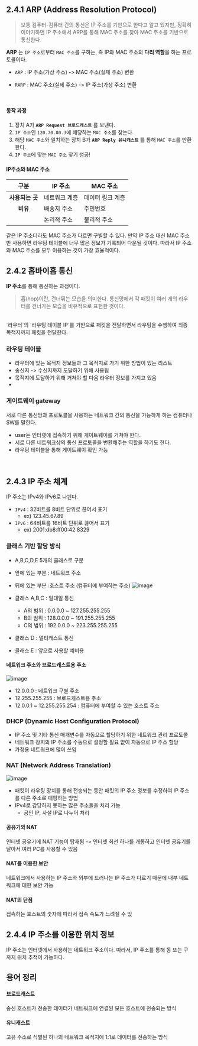 ## 2.4.1 ARP (Address Resolution Protocol)
> 보통 컴퓨터-컴퓨터 간의 통신은 IP 주소를 기반으로 한다고 알고 있지만, 정확히 이야기하면 IP 주소에서 ARP를 통해 MAC 주소를 찾아 MAC 주소를 기반으로 통신한다.

**ARP** 는 `IP 주소`로부터 `MAC 주소`를 구하는, 즉 IP와 MAC 주소의 **다리 역할**을 하는 프로토콜이다.


- `ARP` : IP 주소(가상 주소) -> MAC 주소(실제 주소) 변환
- `RARP` : MAC 주소(실제 주소) -> IP 주소(가상 주소) 변환


  <br>
#### 동작 과정
1) 장치 A가 **`ARP Request 브로드캐스트`** 를 보낸다.
2) `IP 주소`인 `120.70.80.3`에 해당하는 `MAC 주소`를 찾는다.
3) 해당 `MAC 주소`와 일치하는 장치 B가 **`ARP Reply 유니캐스트`** 를 통해 `MAC 주소`를 반환한다.
4) `IP 주소`에 맞는 `MAC 주소` 찾기 성공!

#### IP주소와 MAC 주소

|구분|IP 주소|MAC 주소|
|:--:|--|--|
|**사용되는 곳**|네트워크 계층|데이터 링크 계층|
|**비유**|배송지 주소|주민번호|
||논리적 주소|물리적 주소|

같은 IP 주소더라도 MAC 주소가 다르면 구별할 수 있다. 만약 IP 주소 대신 MAC 주소만 사용하면 라우팅 테이블에
너무 많은 정보가 기록되어 다운될 것이다. 따라서 IP 주소와 MAC 주소를 모두 이용하는 것이 가장 효율적이다.


  
## 2.4.2 홉바이홉 통신
**IP 주소**를 통해 통신하는 과정이다. 
> 홉(hop)이란, 건너뛰는 모습을 의미한다. 통신망에서 각 패킷이 여러 개의 라우터를 건너가는 모습을 비유적으로 표현한 것이다.
 <br>
`라우터`의 `라우팅 테이블 IP`를 기반으로 패킷을 전달하면서 라우팅을 수행하여 최종 목적지까지 패킷을 전달한다.

### 라우팅 테이블
- 라우터에 있는 목적지 정보들과 그 목적지로 가기 위한 방법이 있는 리스트
- 송신지 -> 수신지까지 도달하기 위해 사용됨
- 목적지에 도달하기 위해 거쳐야 할 다음 라우터 정보를 가지고 있음
- 
### 게이트웨이 gateway
서로 다른 통신망과 프로토콜을 사용하는 네트워크 간의 통신을 가능하게 하는 컴퓨터나 SW를 말한다.
- user는 인터넷에 접속하기 위해 게이트웨이를 거쳐야 한다.
- 서로 다른 네트워크상의 통신 프로토콜을 변환해주는 역할을 하기도 한다.
- 라우팅  테이블을 통해 게이트웨이 확인 가능
  
<br>

## 2.4.3 IP 주소 체계
IP 주소는 IPv4와 IPv6로 나뉜다. 
- `IPv4` : 32비트를 8비트 단위로 끊어서 표기
  - ex) 123.45.67.89
- `IPv6` : 64비트를 16비트 단위로 끊어서 표기
  - ex) 2001:db8:ff00:42:8329

### 클래스 기반 할당 방식
- A,B,C,D,E 5개의 클래스로 구분
- 앞에 있는 부분 : 네트워크 주소
- 뒤에 있는 부분 :호스트 주소 (컴퓨터에 부여하는 주소)
![image](https://github.com/codesooo/cs-study-jj/assets/88030238/76f0b087-3cda-4d26-b4fc-abf185f96cc6)

- 클래스 A,B,C : 일대일 통신
  - A의 범위 : 0.0.0.0 ~ 127.255.255.255
  - B의 범위 : 128.0.0.0 ~ 191.255.255.255
  - C의 범위 : 192.0.0.0 ~ 223.255.255.255
- 클래스 D : 멀티캐스트 통신
- 클래스 E : 앞으로 사용할 예비용


#### 네트워크 주소와 브로드캐스트용 주소
![image](https://github.com/codesooo/cs-study-jj/assets/88030238/01fd8267-17ed-42a7-8609-20eb661cafd5)
- 12.0.0.0 : 네트워크 구별 주소
- 12.255.255.255 : 브로드캐스트용 주소
- 12.0.0.1 ~ 12.255.255.254 : 컴퓨터에 부여할 수 있는 호스트 주소

### DHCP (Dynamic Host Configuration Protocol)
- IP 주소 및 기타 통신 매개변수를 자동으로 할당하기 위한 네트워크 관리 프로토콜
- 네트워크 장치의 IP 주소를 수동으로 설정할 필요 없이 자동으로 IP 주소 할당
- 가정용 네트워크에 많이 쓰임
### NAT (Network Address Translation)
![image](https://github.com/codesooo/cs-study-jj/assets/88030238/c0d52f50-5ebd-4d06-8528-87b451a15454)

- 패킷이 라우팅 장치를 통해 전송되는 동안 패킷의 IP 주소 정보를 수정하여 IP 주소를 다른 주소로 매핑하는 방법
- IPv4로 감당하지 못하는 많은 주소들을 처리 가능
  - 공인 IP, 사설 IP로 나누어 처리
  
#### 공유기와 NAT
인터넷 공유기에 NAT 기능이 탑재됨 -> 인터넷 회선 하나를 개통하고 인터넷 공유기를 달아서 여러 PC를 사용할 수 있음

#### NAT를 이용한 보안
네트워크에서 사용하는 IP 주소와 외부에 드러나는 IP 주소가 다르기 때문에 내부 네트워크에 대한 보안 가능

#### NAT의 단점
접속하는 호스트의 숫자에 따라서 접속 속도가 느려질 수 있

## 2.4.4 IP 주소를 이용한 위치 정보
IP 주소는 인터넷에서 사용하는 네트워크 주소이다. 따라서, IP 주소를 통해 동 또는 구까지 위치 추적이 가능하다.

## 용어 정리
#### 브로드캐스트
송신 호스트가 전송한 데이터가 네트워크에 연결된 모든 호스트에 전송되는 방식

#### 유니캐스트
고유 주소로 식별된 하나의 네트워크 목적지에 1:1로 데이터를 전송하는 방식
